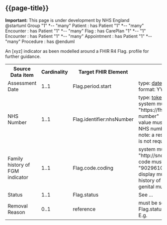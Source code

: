 ## {{page-title}}
    
  <div markdown="span" class="alert alert-warning" role="alert"><i class="fa fa-warning"></i><b> Important:</b> This page is under development by NHS England</div>

<plantuml>
@startuml
Group "1" *-- "many" Patient : has
Patient "1" *-- "many" Encounter : has
Patient "1" *-- "many" Flag : has
CarePlan "1" *-- "1" Encounter : has
Patient "1" *-- "many" Appointment : has
Patient "1" *-- "many" Procedure : has
@enduml
</plantuml>

An [xyz] indicator as been modelled around a FHIR R4 Flag.  profile for further guidance. 


<!-- should be a prooper html table not markdown due to styling and accessibility -->
<table class="assets" title="example table">
<tr>
  <th class="width15">Source Data item</th>
  <th class="width10">Cardinality</th>
  <th class="width20">Target FHIR Element</th>
  <th class="width55">Notes</th>
</tr>
<tr>
  <td>Assessment Date</td>
  <td>1..1</td>
  <td>Flag.period.start</td>
  <td>type: <a href='http://hl7.org/fhir/R4/datatypes.html#dateTime'>dateTime</a><br>format: YYYY-MM-DD</td>
</tr>
<tr>
  <td>NHS Number</td>
  <td>1..1</td>
  <td>Flag.identifier:nhsNumber</td>
  <td>type: <a href='http://hl7.org/fhir/R4/search.html#token'>token</a><br>system must be "https://fhir.nhs.uk/Id/nhs-number"<br>value must be a verified NHS number<br>note: a resource reference is not required for FGM-IS.</td> 
</tr>
<tr>
<td>Family history of FGM indicator</td>
<td>1..1</td>
<td>Flag.code.coding</td>
<td>system must be "http://snomed.info/sct"<br>code must be "902961000000107"<br>display must be "Family history of FGM (female genital mutilation)"</td>
</tr>
<tr>
  <td>Status</td>
  <td>1..1</td>
  <td>Flag.status</td>
  <td>See ...</td>
</tr>
<tr>
  <td>Removal Reason</td>
  <td>0..1</td>
  <td>reference </td>
  <td>must be set when Flag.status is not 'active'. E.g. </td>
</tr>
</table>